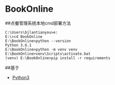 # BookOnline

##点餐管理系统本地cmd部署方法

```
C:\Users\bjlantianyou>e:
E:\>cd BookOnline
E:\BookOnline>python --version
Python 3.6.1
E:\BookOnline>python -m venv venv
E:\BookOnline>venv\Scripts\activate.bat
(venv) E:\BookOnline>pip install -r requirements
```

##基于

* [Python3](https://www.python.org/downloads/) 
